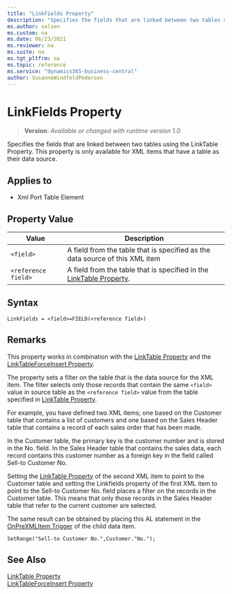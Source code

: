 ```yaml
---
title: "LinkFields Property"
description: "Specifies the fields that are linked between two tables using the LinkTable Property."
ms.author: solsen
ms.custom: na
ms.date: 06/23/2021
ms.reviewer: na
ms.suite: na
ms.tgt_pltfrm: na
ms.topic: reference
ms.service: "dynamics365-business-central"
author: SusanneWindfeldPedersen
---
```

[//]: # (START>DO_NOT_EDIT)
[//]: # (IMPORTANT:Do not edit any of the content between here and the END>DO_NOT_EDIT.)
[//]: # (Any modifications should be made in the .xml files in the ModernDev repo.)
# LinkFields Property
> **Version**: _Available or changed with runtime version 1.0._

Specifies the fields that are linked between two tables using the LinkTable Property. This property is only available for XML items that have a table as their data source.

## Applies to
-   Xml Port Table Element

[//]: # (IMPORTANT: END>DO_NOT_EDIT)

## Property Value  
  
|**Value**|**Description**|  
|---------------|---------------------|  
|`<field>`|A field from the table that is specified as the data source of this XML item|  
|`<reference field>`|A field from the table that is specified in the [LinkTable Property](devenv-linktable-property.md).|  
  
## Syntax

```AL
LinkFields = <field>=FIELD(<reference field>)
```  

## Remarks  
 
This property works in combination with the [LinkTable Property](devenv-linktable-property.md) and the [LinkTableForceInsert Property](devenv-linktableforceinsert-property.md).  
  
The property sets a filter on the table that is the data source for the XML item. The filter selects only those records that contain the same `<field>` value in source table as the `<reference field>` value from the table specified in [LinkTable Property](devenv-linktable-property.md).  
  
For example, you have defined two XML items; one based on the Customer table that contains a list of customers and one based on the Sales Header table that contains a record of each sales order that has been made.  
  
In the Customer table, the primary key is the customer number and is stored in the No. field. In the Sales Header table that contains the sales data, each record contains this customer number as a foreign key in the field called Sell-to Customer No.  
  
Setting the [LinkTable Property](devenv-linktable-property.md) of the second XML item to point to the Customer table and setting the Linkfields property of the first XML item to point to the Sell-to Customer No. field places a filter on the records in the Customer table. This means that only those records in the Sales Header table that refer to the current customer are selected.  
  
The same result can be obtained by placing this AL statement in the [OnPreXMLItem Trigger](../triggers-auto/xmlporttableelement/devenv-onprexmlitem-xmlporttableelement-trigger.md) of the child data item.  
  
```AL
SetRange("Sell-to Customer No.",Customer."No.");  
```  
  
## See Also

[LinkTable Property](devenv-linktable-property.md)   
[LinkTableForceInsert Property](devenv-linktableforceinsert-property.md)